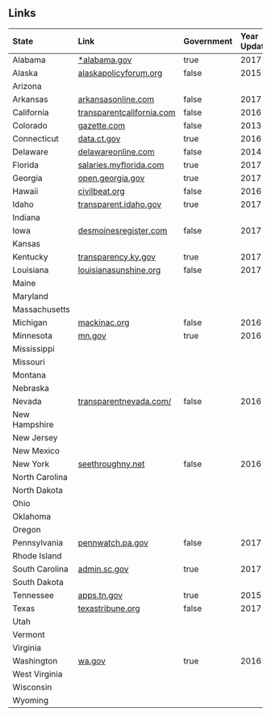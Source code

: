 ## Links
| State | Link | Government | Year Updated | Exportable | Type | Complete | Socrata |
|:-----|:-----|:-----|:-----|:-----|:-----|:-----|:-----|
|Alabama | [\*alabama.gov](http://open.alabama.gov/Checkbook/Payee/)| true| 2017 | false | na | unknown | false |
|Alaska | [alaskapolicyforum.org](http://alaskapolicyforum.org/2017/04/state-of-alaska-payroll-for-fiscal-year-2015-just-released/)| false | 2015 | false | na | unknown | false|
|Arizona | | | | |  |  |  |
|Arkansas | [arkansasonline.com](http://www.arkansasonline.com/right2know/state/m/?appSession=20302873131975132063908424618267807163128228331376722578362295015124839654386577167205973945178709964408414733427851348285270337&RecordID=29020&PageID=8&PrevPageID=2&cpipage=1&cbCurrentPageSize=25&Mod0LinkToDetails=True)| false | 2017 | false| na | unknown|false|
|California |[transparentcalifornia.com](http://transparentcalifornia.com/) | false |2016 |  false | na | unknown |false|
|Colorado | [gazette.com](http://gazette.com/databases/public-salaries-list)| false | 2013 | false| na | unknown |false|
|Connecticut | [data.ct.gov](https://data.ct.gov/Government/CT-OSC-State-Employee-Payroll-2015-/fgmk-ht2c)| true | 2016 | true | csv | unknown| true |
|Delaware | [delawareonline.com](http://www.delawareonline.com/story/news/local/2014/04/05/data-top-state-salaries/7312283/)| false| 2014 | false | na | unknown |  |
|Florida | [salaries.myflorida.com](http://salaries.myflorida.com/)| true | 2017 | true| csv | true| false |
|Georgia| [open.georgia.gov](http://www.open.georgia.gov/index.html)  | true | 2017 | true | csv | unknown| false|
|Hawaii | [civilbeat.org](http://www.civilbeat.org/2016/01/civil-beat-database-of-public-employee-salaries/)| false| 2016 | false | na | unknown | false |
|Idaho |[transparent.idaho.gov](http://transparent.idaho.gov/Pages/transhome.aspx) | true | 2017 | true | xlxs | true | false |
|Indiana | | | | | | |  |
|Iowa | [desmoinesregister.com](http://db.desmoinesregister.com/state-salaries-for-iowa) | false | 2017 |  false | na | unknown|false|
|Kansas | | | | | | |  |
|Kentucky | [transparency.ky.gov](http://transparency.ky.gov/search/Pages/SalarySearch.aspx#/salary)| true | 2017 |  false | na | unknown | false |
|Louisiana | [louisianasunshine.org](http://www.louisianasunshine.org/index.php/gate_register/134/)| false | 2017 | false | na | unknown|false|
|Maine | | | | | | |  |
|Maryland | | | | | | |  |
|Massachusetts | | | | | | |  |
|Michigan |[mackinac.org](https://www.mackinac.org/salaries) | false|2016 |false | na | unknown | false  |
|Minnesota | [mn.gov](https://mn.gov/mmb/transparency-mn/payrolldata.jsp)| true| 2016 | true| csv | unknown |false|
|Mississippi | | | | |  |  |  |
|Missouri | | | | |  |  |  |
|Montana | | | | | | |  |
|Nebraska | | | | | | |  |
|Nevada |[transparentnevada.com/](http://transparentnevada.com/) | false | 2016 |  false | na | unknown |false|
|New Hampshire | | | | | | |  |
|New Jersey | | | | | | |  |
|New Mexico | | | | | | |  |
|New York | [seethroughny.net](http://seethroughny.net/payrolls/)| false | 2016 | false | na | unknown |false|
|North Carolina | | | | | | |  |
|North Dakota | | | | | | |  |
|Ohio | | | | | | |  |
|Oklahoma | | | | | | |  |
|Oregon | | | | | | |  |
|Pennsylvania | [pennwatch.pa.gov](http://pennwatch.pa.gov/employees/Pages/Employee-Salaries.aspx)| false | 2017 |  false | pdf | unknown|false |
|Rhode Island | | | | | | |  |
|South Carolina |[admin.sc.gov](http://www.admin.sc.gov/accountability-portal/state-salaries) | true | 2017 |  true | csv | unknown |false|
|South Dakota | | | | | | |  |
|Tennessee | [apps.tn.gov](https://apps.tn.gov/salary-app/results)| true | 2015 | false| na | unknown | false|
|Texas | [texastribune.org](https://salaries.texastribune.org/)| false | 2017 | false | na | unknown | false |
|Utah | | | | | | |  |
|Vermont | | | | | | |  |
|Virginia | | | | | | |  |
|Washington | [wa.gov](http://fiscal.wa.gov/salaries.aspx) | true | 2016 | true | xlsx | unknown | false |
|West Virginia | | | | | | |  |
|Wisconsin | | | | | | |  |
|Wyoming | | | | | | |  |
